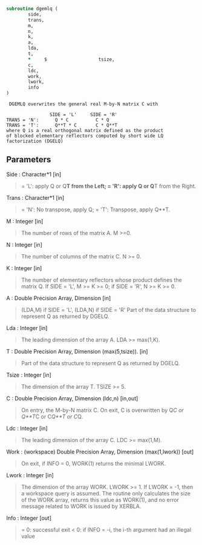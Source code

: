 ```fortran
subroutine dgemlq (
		side,
		trans,
		m,
		n,
		k,
		a,
		lda,
		t,
		*     $                   tsize,
		c,
		ldc,
		work,
		lwork,
		info
)
```

     DGEMLQ overwrites the general real M-by-N matrix C with

                    SIDE = 'L'     SIDE = 'R'
    TRANS = 'N':      Q * C          C * Q
    TRANS = 'T':      Q**T * C       C * Q**T
    where Q is a real orthogonal matrix defined as the product
    of blocked elementary reflectors computed by short wide LQ
    factorization (DGELQ)


## Parameters
Side : Character*1 [in]
> = 'L': apply Q or Q**T from the Left;
> = 'R': apply Q or Q**T from the Right.

Trans : Character*1 [in]
> = 'N':  No transpose, apply Q;
> = 'T':  Transpose, apply Q**T.

M : Integer [in]
> The number of rows of the matrix A.  M >=0.

N : Integer [in]
> The number of columns of the matrix C. N >= 0.

K : Integer [in]
> The number of elementary reflectors whose product defines
> the matrix Q.
> If SIDE = 'L', M >= K >= 0;
> if SIDE = 'R', N >= K >= 0.

A : Double Precision Array, Dimension [in]
> (LDA,M) if SIDE = 'L',
> (LDA,N) if SIDE = 'R'
> Part of the data structure to represent Q as returned by DGELQ.

Lda : Integer [in]
> The leading dimension of the array A. LDA >= max(1,K).

T : Double Precision Array, Dimension (max(5,tsize)). [in]
> Part of the data structure to represent Q as returned by DGELQ.

Tsize : Integer [in]
> The dimension of the array T. TSIZE >= 5.

C : Double Precision Array, Dimension (ldc,n) [in,out]
> On entry, the M-by-N matrix C.
> On exit, C is overwritten by Q*C or Q**T*C or C*Q**T or C*Q.

Ldc : Integer [in]
> The leading dimension of the array C. LDC >= max(1,M).

Work : (workspace) Double Precision Array, Dimension (max(1,lwork)) [out]
> On exit, if INFO = 0, WORK(1) returns the minimal LWORK.

Lwork : Integer [in]
> The dimension of the array WORK. LWORK >= 1.
> If LWORK = -1, then a workspace query is assumed. The routine
> only calculates the size of the WORK array, returns this
> value as WORK(1), and no error message related to WORK
> is issued by XERBLA.

Info : Integer [out]
> = 0:  successful exit
> < 0:  if INFO = -i, the i-th argument had an illegal value

